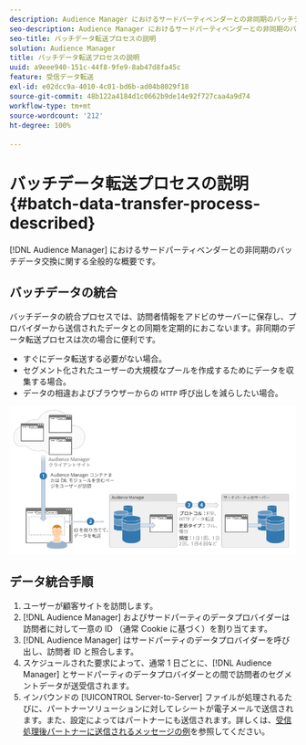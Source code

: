 ```yaml
---
description: Audience Manager におけるサードパーティベンダーとの非同期のバッチデータ交換に関する全般的な概要です。
seo-description: Audience Manager におけるサードパーティベンダーとの非同期のバッチデータ交換に関する全般的な概要です。
seo-title: バッチデータ転送プロセスの説明
solution: Audience Manager
title: バッチデータ転送プロセスの説明
uuid: a9eee940-151c-44f8-9fe9-8ab47d8fa45c
feature: 受信データ転送
exl-id: e02dcc9a-4010-4c01-bd6b-ad04b8029f18
source-git-commit: 48b122a4184d1c0662b9de14e92f727caa4a9d74
workflow-type: tm+mt
source-wordcount: '212'
ht-degree: 100%

---
```


# バッチデータ転送プロセスの説明 {#batch-data-transfer-process-described}

[!DNL Audience Manager] におけるサードパーティベンダーとの非同期のバッチデータ交換に関する全般的な概要です。

## バッチデータの統合

<!-- c_async.xml -->

バッチデータの統合プロセスでは、訪問者情報をアドビのサーバーに保存し、プロバイダーから送信されたデータとの同期を定期的におこないます。非同期のデータ転送プロセスは次の場合に便利です。

* すぐにデータ転送する必要がない場合。
* セグメント化されたユーザーの大規模なプールを作成するためにデータを収集する場合。
* データの相違およびブラウザーからの `HTTP` 呼び出しを減らしたい場合。

![](assets/s2s_70.png)

## データ統合手順

1. ユーザーが顧客サイトを訪問します。
1. [!DNL Audience Manager] およびサードパーティのデータプロバイダーは訪問者に対して一意の ID （通常 Cookie に基づく）を割り当てます。
1. [!DNL Audience Manager] はサードパーティのデータプロバイダーを呼び出し、訪問者 ID と照合します。
1. スケジュールされた要求によって、通常 1 日ごとに、[!DNL Audience Manager] とサードパーティのデータプロバイダーとの間で訪問者のセグメントデータが送受信されます。
1. インバウンドの [!UICONTROL Server-to-Server] ファイルが処理されるたびに、パートナーソリューションに対してレシートが電子メールで送信されます。また、設定によってはパートナーにも送信されます。詳しくは、[受信処理後パートナーに送信されるメッセージの例](../../../integration/sending-audience-data/batch-data-transfer-explained/inbound-receipt-message.md)を参照してください。
